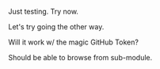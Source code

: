 Just testing. Try now.

Let's try going the other way.

Will it work w/ the magic GitHub Token? 

Should be able to browse from sub-module.
